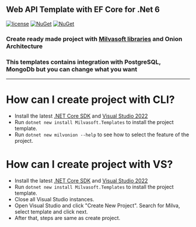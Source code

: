 ## Web API Template with EF Core for .Net 6
  

[![license](https://img.shields.io/badge/license-MIT-blue.svg)](https://github.com/Milvasoft/Milvasoft/blob/master/LICENSE)  [![NuGet](https://img.shields.io/nuget/v/Milvasoft.Templates)](https://www.nuget.org/packages/Milvasoft/)   [![NuGet](https://img.shields.io/nuget/dt/Milvasoft.Templates)](https://www.nuget.org/packages/Milvasoft.Templates/) 


### Create ready made project with [Milvasoft libraries](https://github.com/Milvasoft/Milvasoft) and Onion Architecture
### This templates contains integration with PostgreSQL, MongoDb but you can change what you want

***

# How can I create project with CLI?


- Install the latest [.NET Core SDK](https://dot.net) and [Visual Studio 2022](https://visualstudio.microsoft.com/tr/thank-you-downloading-visual-studio/?sku=Community&rel=16)
- Run `dotnet new install Milvasoft.Templates` to install the project template.
- Run `dotnet new milvonion --help` to see how to select the feature of the project.


# How can I create project with VS?


- Install the latest [.NET Core SDK](https://dot.net) and [Visual Studio 2022](https://visualstudio.microsoft.com/tr/thank-you-downloading-visual-studio/?sku=Community&rel=16)
- Run `dotnet new install Milvasoft.Templates` to install the project template.
- Close all Visual Studio instances.
- Open Visual Studio and click "Create New Project". Search for Milva, select template and click next.
- After that, steps are same as create project.

<br>
